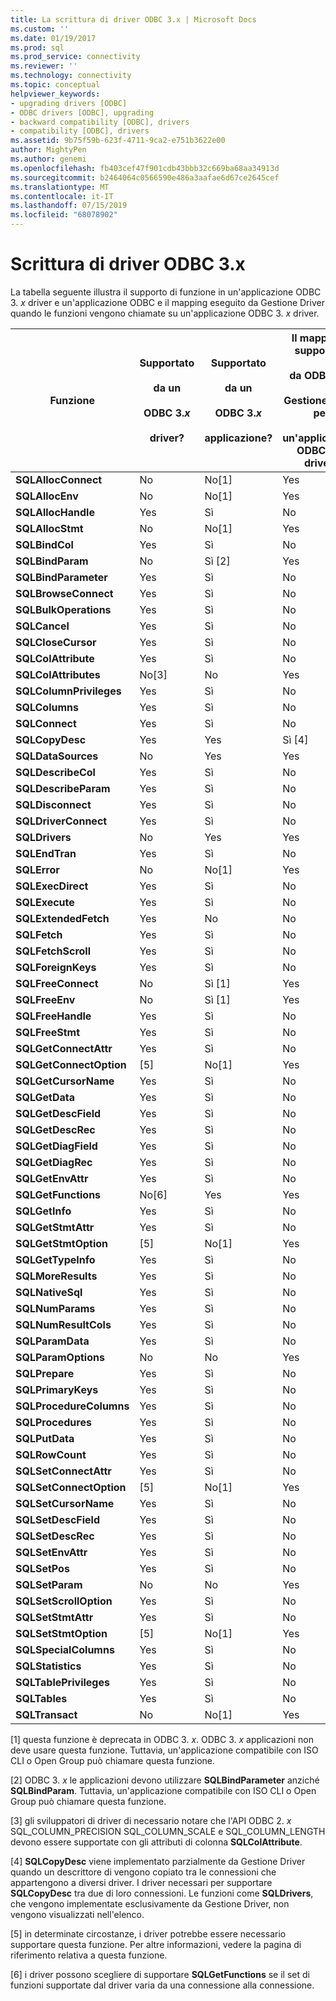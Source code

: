 ```yaml
---
title: La scrittura di driver ODBC 3.x | Microsoft Docs
ms.custom: ''
ms.date: 01/19/2017
ms.prod: sql
ms.prod_service: connectivity
ms.reviewer: ''
ms.technology: connectivity
ms.topic: conceptual
helpviewer_keywords:
- upgrading drivers [ODBC]
- ODBC drivers [ODBC], upgrading
- backward compatibility [ODBC], drivers
- compatibility [ODBC], drivers
ms.assetid: 9b75f59b-623f-4711-9ca2-e751b3622e00
author: MightyPen
ms.author: genemi
ms.openlocfilehash: fb403cef47f901cdb43bbb32c669ba68aa34913d
ms.sourcegitcommit: b2464064c0566590e486a3aafae6d67ce2645cef
ms.translationtype: MT
ms.contentlocale: it-IT
ms.lasthandoff: 07/15/2019
ms.locfileid: "68078902"
---
```

# <a name="writing-odbc-3x-drivers"></a>Scrittura di driver ODBC 3.x
La tabella seguente illustra il supporto di funzione in un'applicazione ODBC 3. *x* driver e un'applicazione ODBC e il mapping eseguito da Gestione Driver quando le funzioni vengono chiamate su un'applicazione ODBC 3. *x* driver.  
  
|Funzione|Supportato<br /><br /> da un<br /><br /> ODBC 3.*x*<br /><br /> driver?|Supportato<br /><br /> da un<br /><br /> ODBC 3.*x*<br /><br /> applicazione?|Il mapping o supportate<br /><br /> da ODBC 3. *x*<br /><br /> Gestione driver per<br /><br /> un'applicazione ODBC 3. *x* driver?|  
|--------------|----------------------------------------------------|---------------------------------------------------------|---------------------------------------------------------------------------------------------|  
|**SQLAllocConnect**|No|No[1]|Yes|  
|**SQLAllocEnv**|No|No[1]|Yes|  
|**SQLAllocHandle**|Yes|Sì|No|  
|**SQLAllocStmt**|No|No[1]|Yes|  
|**SQLBindCol**|Yes|Sì|No|  
|**SQLBindParam**|No|Sì [2]|Yes|  
|**SQLBindParameter**|Yes|Sì|No|  
|**SQLBrowseConnect**|Yes|Sì|No|  
|**SQLBulkOperations**|Yes|Sì|No|  
|**SQLCancel**|Yes|Sì|No|  
|**SQLCloseCursor**|Yes|Sì|No|  
|**SQLColAttribute**|Yes|Sì|No|  
|**SQLColAttributes**|No[3]|No|Yes|  
|**SQLColumnPrivileges**|Yes|Sì|No|  
|**SQLColumns**|Yes|Sì|No|  
|**SQLConnect**|Yes|Sì|No|  
|**SQLCopyDesc**|Yes|Yes|Sì [4]|  
|**SQLDataSources**|No|Yes|Yes|  
|**SQLDescribeCol**|Yes|Sì|No|  
|**SQLDescribeParam**|Yes|Sì|No|  
|**SQLDisconnect**|Yes|Sì|No|  
|**SQLDriverConnect**|Yes|Sì|No|  
|**SQLDrivers**|No|Yes|Yes|  
|**SQLEndTran**|Yes|Sì|No|  
|**SQLError**|No|No[1]|Yes|  
|**SQLExecDirect**|Yes|Sì|No|  
|**SQLExecute**|Yes|Sì|No|  
|**SQLExtendedFetch**|Yes|No|No|  
|**SQLFetch**|Yes|Sì|No|  
|**SQLFetchScroll**|Yes|Sì|No|  
|**SQLForeignKeys**|Yes|Sì|No|  
|**SQLFreeConnect**|No|Sì [1]|Yes|  
|**SQLFreeEnv**|No|Sì [1]|Yes|  
|**SQLFreeHandle**|Yes|Sì|No|  
|**SQLFreeStmt**|Yes|Sì|No|  
|**SQLGetConnectAttr**|Yes|Sì|No|  
|**SQLGetConnectOption**|[5]|No[1]|Yes|  
|**SQLGetCursorName**|Yes|Sì|No|  
|**SQLGetData**|Yes|Sì|No|  
|**SQLGetDescField**|Yes|Sì|No|  
|**SQLGetDescRec**|Yes|Sì|No|  
|**SQLGetDiagField**|Yes|Sì|No|  
|**SQLGetDiagRec**|Yes|Sì|No|  
|**SQLGetEnvAttr**|Yes|Sì|No|  
|**SQLGetFunctions**|No[6]|Yes|Yes|  
|**SQLGetInfo**|Yes|Sì|No|  
|**SQLGetStmtAttr**|Yes|Sì|No|  
|**SQLGetStmtOption**|[5]|No[1]|Yes|  
|**SQLGetTypeInfo**|Yes|Sì|No|  
|**SQLMoreResults**|Yes|Sì|No|  
|**SQLNativeSql**|Yes|Sì|No|  
|**SQLNumParams**|Yes|Sì|No|  
|**SQLNumResultCols**|Yes|Sì|No|  
|**SQLParamData**|Yes|Sì|No|  
|**SQLParamOptions**|No|No|Yes|  
|**SQLPrepare**|Yes|Sì|No|  
|**SQLPrimaryKeys**|Yes|Sì|No|  
|**SQLProcedureColumns**|Yes|Sì|No|  
|**SQLProcedures**|Yes|Sì|No|  
|**SQLPutData**|Yes|Sì|No|  
|**SQLRowCount**|Yes|Sì|No|  
|**SQLSetConnectAttr**|Yes|Sì|No|  
|**SQLSetConnectOption**|[5]|No[1]|Yes|  
|**SQLSetCursorName**|Yes|Sì|No|  
|**SQLSetDescField**|Yes|Sì|No|  
|**SQLSetDescRec**|Yes|Sì|No|  
|**SQLSetEnvAttr**|Yes|Sì|No|  
|**SQLSetPos**|Yes|Sì|No|  
|**SQLSetParam**|No|No|Yes|  
|**SQLSetScrollOption**|Yes|Sì|No|  
|**SQLSetStmtAttr**|Yes|Sì|No|  
|**SQLSetStmtOption**|[5]|No[1]|Yes|  
|**SQLSpecialColumns**|Yes|Sì|No|  
|**SQLStatistics**|Yes|Sì|No|  
|**SQLTablePrivileges**|Yes|Sì|No|  
|**SQLTables**|Yes|Sì|No|  
|**SQLTransact**|No|No[1]|Yes|  
  
 [1] questa funzione è deprecata in ODBC 3. *x*. ODBC 3. *x* applicazioni non deve usare questa funzione. Tuttavia, un'applicazione compatibile con ISO CLI o Open Group può chiamare questa funzione.  
  
 [2] ODBC 3. *x* le applicazioni devono utilizzare **SQLBindParameter** anziché **SQLBindParam**. Tuttavia, un'applicazione compatibile con ISO CLI o Open Group può chiamare questa funzione.  
  
 [3] gli sviluppatori di driver di necessario notare che l'API ODBC 2. *x* SQL_COLUMN_PRECISION SQL_COLUMN_SCALE e SQL_COLUMN_LENGTH devono essere supportate con gli attributi di colonna **SQLColAttribute**.  
  
 [4] **SQLCopyDesc** viene implementato parzialmente da Gestione Driver quando un descrittore di vengono copiato tra le connessioni che appartengono a diversi driver. I driver necessari per supportare **SQLCopyDesc** tra due di loro connessioni. Le funzioni come **SQLDrivers**, che vengono implementate esclusivamente da Gestione Driver, non vengono visualizzati nell'elenco.  
  
 [5] in determinate circostanze, i driver potrebbe essere necessario supportare questa funzione. Per altre informazioni, vedere la pagina di riferimento relativa a questa funzione.  
  
 [6] i driver possono scegliere di supportare **SQLGetFunctions** se il set di funzioni supportate dal driver varia da una connessione alla connessione.
